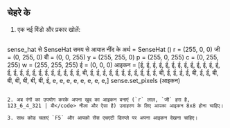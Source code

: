 ## चेहरे के

1. एक नई विंडो और प्रकार खोलें:
    
    ```python
sense_hat से SenseHat समय से आयात नींद के अर्थ = SenseHat () r = (255, 0, 0) जी = (0, 255, 0) बी = (0, 0, 255) y = (255, 255, 0) p = (255, 0, 255) c = (0, 255, 255) w = (255, 255, 255) ई = (0, 0, 0) आइकन = [ई, ई, ई, ई, ई, ई, ई, ई, ई, ई, ई, ई, ई, ई, ई, ई, ई, ई, ई, ई, ई, ई, ई, ई, ई, बी, ई, ई, ई, ई, ई, ई, ई, ई, ई, ई, ई, बी, ई, ई, ई, ई, बी, ई, ई, बी, बी, बी, बी, बी, बी, ई, e, e, e, e, e, e, e, e,] sense.set_pixels (आइकन)
```

2. अब रंगों का उपयोग करके अपना खुद का आइकन बनाएं (`r` लाल, `जी` हरा है, 123_6_4_321 | बी</code> नीला और ऐसा है) उदाहरण के लिए आपका आइकन 8x8 होना चाहिए।

3. साथ कोड चलाएं `F5` और आपको सेंस एचएटी डिस्प्ले पर अपना आइकन देखना चाहिए।